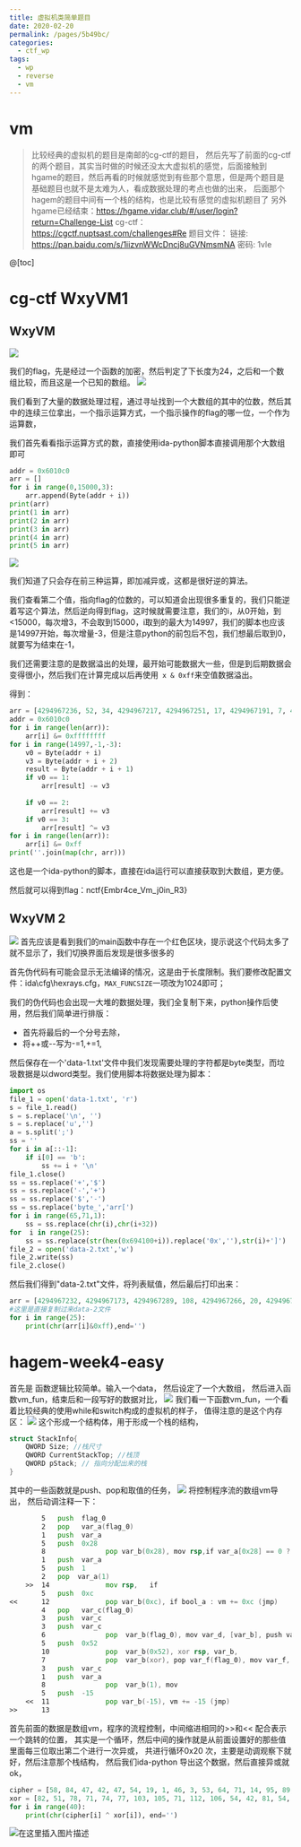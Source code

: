 ```yaml
---
title: 虚拟机类简单题目
date: 2020-02-20
permalink: /pages/5b49bc/
categories: 
  - ctf_wp
tags: 
  - wp
  - reverse
  - vm
---
```

# vm

> 比较经典的虚拟机的题目是南邮的cg-ctf的题目，
> 然后先写了前面的cg-ctf的两个题目，其实当时做的时候还没太大虚拟机的感觉，后面接触到hgame的题目，然后再看的时候就感觉到有些那个意思，但是两个题目是基础题目也就不是太难为人，看成数据处理的考点也做的出来，
> 后面那个hagem的题目中间有一个栈的结构，也是比较有感觉的虚拟机题目了
> 另外hgame已经结束：https://hgame.vidar.club/#/user/login?return=Challenge-List
> cg-ctf： https://cgctf.nuptsast.com/challenges#Re
> 题目文件：
> 链接: https://pan.baidu.com/s/1iizvnWWcDncj8uGVNmsmNA  密码: 1vle


@[toc]


# cg-ctf WxyVM1
## WxyVM          

![](https://img-blog.csdnimg.cn/20200220170125421.png?x-oss-process=image/watermark,type_ZmFuZ3poZW5naGVpdGk,shadow_10,text_aHR0cHM6Ly9ibG9nLmNzZG4ubmV0L3dsel9sY180,size_16,color_FFFFFF,t_70)

我们的flag，先是经过一个函数的加密，然后判定了下长度为24，之后和一个数组比较，而且这是一个已知的数组。
![](https://img-blog.csdnimg.cn/20200220170135580.png?x-oss-process=image/watermark,type_ZmFuZ3poZW5naGVpdGk,shadow_10,text_aHR0cHM6Ly9ibG9nLmNzZG4ubmV0L3dsel9sY180,size_16,color_FFFFFF,t_70)

我们看到了大量的数据处理过程，通过寻址找到一个大数组的其中的位数，然后其中的连续三位拿出，一个指示运算方式，一个指示操作的flag的哪一位，一个作为运算数，

我们首先看看指示运算方式的数，直接使用ida-python脚本直接调用那个大数组即可

```python
addr = 0x6010c0
arr = []
for i in range(0,15000,3):
    arr.append(Byte(addr + i))
print(arr)
print(1 in arr)
print(2 in arr)
print(3 in arr)
print(4 in arr)
print(5 in arr)
```

![](https://img-blog.csdnimg.cn/20200220170149268.png)

我们知道了只会存在前三种运算，即加减异或，这都是很好逆的算法。

我们查看第二个值，指向flag的位数的，可以知道会出现很多重复的，我们只能逆着写这个算法，然后逆向得到flag，这时候就需要注意，我们的i，从0开始，到<15000，每次增3，不会取到15000，i取到的最大为14997，我们的脚本也应该是14997开始，每次增量-3，但是注意python的前包后不包，我们想最后取到0，就要写为结束在-1，

我们还需要注意的是数据溢出的处理，最开始可能数据大一些，但是到后期数据会变得很小，然后我们在计算完成以后再使用` x & 0xff`来空值数据溢出。

得到：

```python
arr = [4294967236, 52, 34, 4294967217, 4294967251, 17, 4294967191, 7, 4294967259, 55, 4294967236, 6, 29, 4294967292, 91, 4294967277, 4294967192, 4294967263, 4294967188, 4294967256, 4294967219, 4294967172, 4294967244, 8]
addr = 0x6010c0
for i in range(len(arr)):
	arr[i] &= 0xffffffff
for i in range(14997,-1,-3):
	v0 = Byte(addr + i)
	v3 = Byte(addr + i + 2)
	result = Byte(addr + i + 1)
	if v0 == 1:
		arr[result] -= v3
        
	if v0 == 2:
		arr[result] += v3
	if v0 == 3:
		arr[result] ^= v3
for i in range(len(arr)):
    arr[i] &= 0xff
print(''.join(map(chr, arr)))

```

这也是一个ida-python的脚本，直接在ida运行可以直接获取到大数组，更方便。

然后就可以得到flag：nctf{Embr4ce_Vm_j0in_R3}


##  WxyVM 2 

![](https://img-blog.csdnimg.cn/2020022017042225.png?x-oss-process=image/watermark,type_ZmFuZ3poZW5naGVpdGk,shadow_10,text_aHR0cHM6Ly9ibG9nLmNzZG4ubmV0L3dsel9sY180,size_16,color_FFFFFF,t_70)
首先应该是看到我们的main函数中存在一个红色区块，提示说这个代码太多了就不显示了，我们切换界面后发现是很多很多的

首先伪代码有可能会显示无法编译的情况，这是由于长度限制。我们要修改配置文件：ida\cfg\hexrays.cfg，`MAX_FUNCSIZE`一项改为1024即可；

我们的伪代码也会出现一大堆的数据处理，我们全复制下来，python操作后使用，然后我们简单进行排版：

* 首先将最后的一个分号去除，
* 将++或--写为-=1,+=1,

然后保存在一个'data-1.txt'文件中我们发现需要处理的字符都是byte类型，而垃圾数据是以dword类型。我们使用脚本将数据处理为脚本：

```python 
import os
file_1 = open('data-1.txt', 'r')
s = file_1.read()
s = s.replace('\n', '')
s = s.replace('u','')
a = s.split(';')
ss = ''
for i in a[::-1]:
	if i[0] == 'b':
		ss += i + '\n'
file_1.close()
ss = ss.replace('+','$')
ss = ss.replace('-','+')
ss = ss.replace('$','-')
ss = ss.replace('byte_','arr[')
for i in range(65,71,1):
	ss = ss.replace(chr(i),chr(i+32))
for  i in range(25):
	ss = ss.replace(str(hex(0x694100+i)).replace('0x',''),str(i)+']')
file_2 = open('data-2.txt','w')
file_2.write(ss)
file_2.close()
```

然后我们得到"data-2.txt"文件，将列表赋值，然后最后打印出来：

```python
arr = [4294967232, 4294967173, 4294967289, 108, 4294967266, 20, 4294967227, 4294967268, 13, 89, 28, 35, 4294967176, 110, 4294967195, 4294967242, 4294967226, 92, 55, 4294967295, 72, 4294967256, 31, 4294967211, 4294967205]
#这里是直接复制过来data-2文件
for i in range(25):
	print(chr(arr[i]&0xff),end='')
```


# hagem-week4-easy
首先是 函数逻辑比较简单。输入一个data， 然后设定了一个大数组， 然后进入函数vm_fun，结束后和一段写好的数据对比，
![](https://img-blog.csdnimg.cn/20200220164621448.png?x-oss-process=image/watermark,type_ZmFuZ3poZW5naGVpdGk,shadow_10,text_aHR0cHM6Ly9ibG9nLmNzZG4ubmV0L3dsel9sY180,size_16,color_FFFFFF,t_70)
我们看一下函数vm_fun，一个看着比较经典的使用while和switch构成的虚拟机的样子，
值得注意的是这个内存区：
![](https://img-blog.csdnimg.cn/20200220164634224.png)
这个形成一个结构体，用于形成一个栈的结构，
```c
struct StackInfo{
    QWORD Size; //栈尺寸
    QWORD CurrentStackTop; //栈顶
    QWORD pStack; // 指向分配出来的栈
}
```
 其中的一些函数就是push、pop和取值的任务，
![](https://img-blog.csdnimg.cn/20200220164652221.png?x-oss-process=image/watermark,type_ZmFuZ3poZW5naGVpdGk,shadow_10,text_aHR0cHM6Ly9ibG9nLmNzZG4ubmV0L3dsel9sY180,size_16,color_FFFFFF,t_70)
将控制程序流的数组vm导出， 然后动调注释一下：
```asm
        5   push  flag_0
        2   pop   var_a(flag_0)
        1   push  var_a
        5   push  0x28
        8               pop var_b(0x28), mov rsp,if var_a[0x28] == 0 ? bool_a = 1
        1   push  var_a
        5   push  1 
        2   pop  var_a(1)
    >>  14              mov rsp,   if  
        5   push  0xc
<<      12              pop var_b(0xc), if bool_a : vm += 0xc (jmp)
        4   pop   var_c(flag_0)
        3   push  var_c
        3   push  var_c
        6               pop  var_b(flag_0), mov var_d, [var_b], push var_d;
        5   push  0x52
        10              pop  var_b(0x52), xor rsp, var_b,
        7               pop  var_b(xor), pop var_f(flag_0), mov var_f, var_b;
        3   push  var_c
        1   push  var_a
        8               pop  var_b(1), mov 
        5   push  -15
    <<  11              pop var_b(-15), vm += -15 (jmp)
>>      13
```
首先前面的数据是数组vm，程序的流程控制，中间缩进相同的>>和<< 配合表示一个跳转的位置，
其实是一个循环，然后中间的操作就是从前面设置好的那些值里面每三位取出第二个进行一次异或， 共进行循环0x20 次，主要是动调观察下就好，然后注意那个栈结构，
然后我们ida-python 导出这个数据，然后直接异或就ok，
```python 
cipher = [58, 84, 47, 42, 47, 54, 19, 1, 46, 3, 53, 64, 71, 14, 95, 89, 1, 105, 39, 8, 61, 76, 51, 26, 45, 11, 64, 14, 75, 36, 65, 39, 37, 40, 41, 42, 2, 2, 93, 36]
xor = [82, 51, 78, 71, 74, 77, 103, 105, 71, 112, 106, 54, 42, 81, 54, 42, 94, 54, 84, 103, 78, 35, 64, 117, 94, 100, 51, 97, 56, 75, 50, 72, 86, 71, 118, 79, 99, 113, 36, 89]
for i in range(40):
    print(chr(cipher[i] ^ xor[i]), end='')
```


![在这里插入图片描述](https://img-blog.csdnimg.cn/20200220164753646.png)
